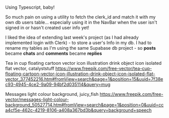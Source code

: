 Using Typescript, baby!

So much pain on using a utility to fetch the clerk_id and match it with my own db users table... especially using it in the NavBar when the user isn't signed in or hasn't created user info yet!

I liked the idea of extending last week's project (as I had already implemented login with Clerk) - to store a user's Info in my db. I had to rename my tables as I'm using the same Supabase db project - so **posts** became **chats** and **comments** became **replies**

Tea in cup floating cartoon vector icon illustration drink object icon isolated flat vector, catalyststuff
https://www.freepik.com/free-vector/tea-cup-floating-cartoon-vector-icon-illustration-drink-object-icon-isolated-flat-vector_377452216.htm#fromView=search&page=1&position=15&uuid=7f38ec93-4945-4ce2-9a09-94bf2d035114&query=mug

Messages light colour background, juicy_fish
https://www.freepik.com/free-vector/messages-light-colour-background_50527714.htm#fromView=search&page=1&position=0&uuid=cca4cf5e-462c-4219-8106-a408a367bd3b&query=background+speech
